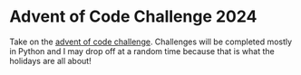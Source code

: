 # Advent of Code Challenge 2024
Take on the [advent of code challenge](https://adventofcode.com/2024/about). Challenges will be completed mostly in Python and I may drop off at a random time because that is what the holidays are all about! 
